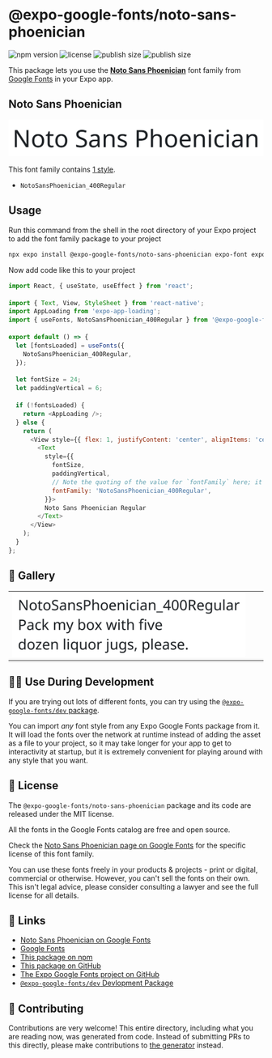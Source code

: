 # @expo-google-fonts/noto-sans-phoenician

![npm version](https://flat.badgen.net/npm/v/@expo-google-fonts/noto-sans-phoenician)
![license](https://flat.badgen.net/github/license/expo/google-fonts)
![publish size](https://flat.badgen.net/packagephobia/install/@expo-google-fonts/noto-sans-phoenician)
![publish size](https://flat.badgen.net/packagephobia/publish/@expo-google-fonts/noto-sans-phoenician)

This package lets you use the [**Noto Sans Phoenician**](https://fonts.google.com/specimen/Noto+Sans+Phoenician) font family from [Google Fonts](https://fonts.google.com/) in your Expo app.

## Noto Sans Phoenician

![Noto Sans Phoenician](./font-family.png)

This font family contains [1 style](#-gallery).

- `NotoSansPhoenician_400Regular`

## Usage

Run this command from the shell in the root directory of your Expo project to add the font family package to your project
```sh
npx expo install @expo-google-fonts/noto-sans-phoenician expo-font expo-app-loading
```

Now add code like this to your project
```js
import React, { useState, useEffect } from 'react';

import { Text, View, StyleSheet } from 'react-native';
import AppLoading from 'expo-app-loading';
import { useFonts, NotoSansPhoenician_400Regular } from '@expo-google-fonts/noto-sans-phoenician';

export default () => {
  let [fontsLoaded] = useFonts({
    NotoSansPhoenician_400Regular,
  });

  let fontSize = 24;
  let paddingVertical = 6;

  if (!fontsLoaded) {
    return <AppLoading />;
  } else {
    return (
      <View style={{ flex: 1, justifyContent: 'center', alignItems: 'center' }}>
        <Text
          style={{
            fontSize,
            paddingVertical,
            // Note the quoting of the value for `fontFamily` here; it expects a string!
            fontFamily: 'NotoSansPhoenician_400Regular',
          }}>
          Noto Sans Phoenician Regular
        </Text>
      </View>
    );
  }
};

```

## 🔡 Gallery


||||
|-|-|-|
|![NotoSansPhoenician_400Regular](./NotoSansPhoenician_400Regular.ttf.png)||||


## 👩‍💻 Use During Development

If you are trying out lots of different fonts, you can try using the [`@expo-google-fonts/dev` package](https://github.com/expo/google-fonts/tree/master/font-packages/dev#readme).

You can import *any* font style from any Expo Google Fonts package from it. It will load the fonts
over the network at runtime instead of adding the asset as a file to your project, so it may take longer
for your app to get to interactivity at startup, but it is extremely convenient
for playing around with any style that you want.

## 📖 License

The `@expo-google-fonts/noto-sans-phoenician` package and its code are released under the MIT license.

All the fonts in the Google Fonts catalog are free and open source.

Check the [Noto Sans Phoenician page on Google Fonts](https://fonts.google.com/specimen/Noto+Sans+Phoenician) for the specific license of this font family.

You can use these fonts freely in your products & projects - print or digital, commercial or otherwise. However, you can't sell the fonts on their own. This isn't legal advice, please consider consulting a lawyer and see the full license for all details.

## 🔗 Links

- [Noto Sans Phoenician on Google Fonts](https://fonts.google.com/specimen/Noto+Sans+Phoenician)
- [Google Fonts](https://fonts.google.com/)
- [This package on npm](https://www.npmjs.com/package/@expo-google-fonts/noto-sans-phoenician)
- [This package on GitHub](https://github.com/expo/google-fonts/tree/master/font-packages/noto-sans-phoenician)
- [The Expo Google Fonts project on GitHub](https://github.com/expo/google-fonts)
- [`@expo-google-fonts/dev` Devlopment Package](https://github.com/expo/google-fonts/tree/master/font-packages/dev)

## 🤝 Contributing

Contributions are very welcome! This entire directory, including what you are reading now, was generated from code. Instead of submitting PRs to this directly, please make contributions to [the generator](https://github.com/expo/google-fonts/tree/master/packages/generator) instead.
